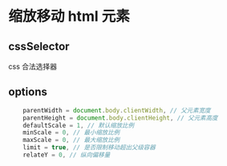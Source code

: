 # 缩放移动 html 元素

## cssSelector

css 合法选择器

## options

```javascript
    parentWidth = document.body.clientWidth, // 父元素宽度
    parentHeight = document.body.clientHeight, // 父元素高度
    defaultScale = 1, // 默认缩放比例
    minScale = 0, // 最小缩放比例
    maxScale = 0, // 最大缩放比例
    limit = true, // 是否限制移动超出父级容器
    relateY = 0, // 纵向偏移量
```
